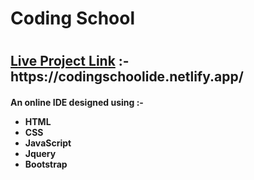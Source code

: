 <h1>Coding School<h1>
<h2> <u>Live Project Link</u> :-  https://codingschoolide.netlify.app/ </h2>

<h4>An online IDE designed using :-
    <ul>
    <li>HTML</li>
    <li>CSS</li>
    <li>JavaScript</li>
    <li>Jquery</li>
    <li>Bootstrap</li>
    </ul>
</h4>
                